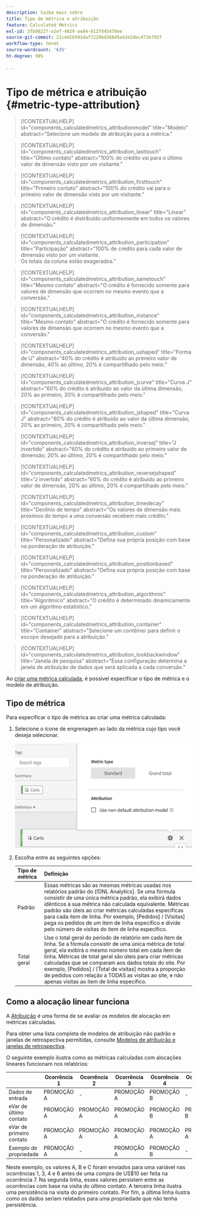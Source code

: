 ```yaml
---
description: Saiba mais sobre
title: Tipo de métrica e atribuição
feature: Calculated Metrics
exl-id: 3fb98227-e2ef-4829-ae84-812f845470ee
source-git-commit: 21c4d1b591daf7229bd36845e42e2dec473e792f
workflow-type: tm+mt
source-wordcount: '635'
ht-degree: 98%

---
```


# Tipo de métrica e atribuição {#metric-type-attribution}

>[!CONTEXTUALHELP]
>id="components_calculatedmetrics_attributionmodel"
>title="Modelo"
>abstract="Selecione um modelo de atribuição para a métrica."

>[!CONTEXTUALHELP]
>id="components_calculatedmetrics_attribution_lasttouch"
>title="Último contato"
>abstract="100% do crédito vai para o último valor de dimensão visto por um visitante."

>[!CONTEXTUALHELP]
>id="components_calculatedmetrics_attribution_firsttouch"
>title="Primeiro contato"
>abstract="100% do crédito vai para o primeiro valor de dimensão visto por um visitante."

>[!CONTEXTUALHELP]
>id="components_calculatedmetrics_attribution_linear"
>title="Linear"
>abstract="O crédito é distribuído uniformemente em todos os valores de dimensão."

>[!CONTEXTUALHELP]
>id="components_calculatedmetrics_attribution_participation"
>title="Participação"
>abstract="100% de crédito para cada valor de dimensão visto por um visitante.<br/>Os totais da coluna estão exagerados."

>[!CONTEXTUALHELP]
>id="components_calculatedmetrics_attribution_sametouch"
>title="Mesmo contato"
>abstract="O crédito é fornecido somente para valores de dimensão que ocorrem no mesmo evento que a conversão."

>[!CONTEXTUALHELP]
>id="components_calculatedmetrics_attribution_instance"
>title="Mesmo contato"
>abstract="O crédito é fornecido somente para valores de dimensão que ocorrem no mesmo evento que a conversão."

>[!CONTEXTUALHELP]
>id="components_calculatedmetrics_attribution_ushaped"
>title="Forma de U"
>abstract="40% do crédito é atribuído ao primeiro valor de dimensão, 40% ao último, 20% é compartilhado pelo meio."

>[!CONTEXTUALHELP]
>id="components_calculatedmetrics_attribution_jcurve"
>title="Curva J"
>abstract="60% do crédito é atribuído ao valor da última dimensão, 20% ao primeiro, 20% é compartilhado pelo meio."

>[!CONTEXTUALHELP]
>id="components_calculatedmetrics_attribution_jshaped"
>title="Curva J"
>abstract="60% do crédito é atribuído ao valor da última dimensão, 20% ao primeiro, 20% é compartilhado pelo meio."

>[!CONTEXTUALHELP]
>id="components_calculatedmetrics_attribution_inversej"
>title="J invertido"
>abstract="60% do crédito é atribuído ao primeiro valor de dimensão, 20% ao último, 20% é compartilhado pelo meio."

>[!CONTEXTUALHELP]
>id="components_calculatedmetrics_attribution_reversejshaped"
>title="J invertido"
>abstract="60% do crédito é atribuído ao primeiro valor de dimensão, 20% ao último, 20% é compartilhado pelo meio."

>[!CONTEXTUALHELP]
>id="components_calculatedmetrics_attribution_timedecay"
>title="Declínio de tempo"
>abstract="Os valores de dimensão mais próximos do tempo a uma conversão recebem mais crédito."

>[!CONTEXTUALHELP]
>id="components_calculatedmetrics_attribution_custom"
>title="Personalizado"
>abstract="Defina sua própria posição com base na ponderação de atribuição."

>[!CONTEXTUALHELP]
>id="components_calculatedmetrics_attribution_positionbased"
>title="Personalizado"
>abstract="Defina sua própria posição com base na ponderação de atribuição."

>[!CONTEXTUALHELP]
>id="components_calculatedmetrics_attribution_algorithmic"
>title="Algorítmico"
>abstract="O crédito é determinado dinamicamente em um algoritmo estatístico."


>[!CONTEXTUALHELP]
>id="components_calculatedmetrics_attribution_container"
>title="Container"
>abstract="Selecione um contêiner para definir o escopo desejado para a atribuição."


>[!CONTEXTUALHELP]
>id="components_calculatedmetrics_attribution_lookbackwindow"
>title="Janela de pesquisa"
>abstract="Essa configuração determina a janela de atribuição de dados que será aplicada a cada conversão."

Ao [criar uma métrica calculada](/help/components/c-calcmetrics/c-workflow/cm-workflow/c-build-metrics/cm-build-metrics.md), é possível especificar o tipo de métrica e o modelo de atribuição.

## Tipo de métrica

Para especificar o tipo de métrica ao criar uma métrica calculada:

1. Selecione o ícone de engrenagem ao lado da métrica cujo tipo você deseja selecionar.

   ![](assets/cm_type_alloc.png)

1. Escolha entre as seguintes opções:

   | Tipo de métrica | Definição |
   |---|---|
   | Padrão | Essas métricas são as mesmas métricas usadas nos relatórios padrão do [!DNL Analytics]. Se uma fórmula consistir de uma única métrica padrão, ela exibirá dados idênticos à sua métrica não calculada equivalente. Métricas padrão são úteis ao criar métricas calculadas específicas para cada item de linha. Por exemplo, [Pedidos] / [Visitas] pega os pedidos de um item de linha específico e divide pelo número de visitas do item de linha específico. |
   | Total geral | Use o total geral do período de relatório em cada item de linha. Se a fórmula consistir de uma única métrica de total geral, ela exibirá o mesmo número total em cada item de linha. Métricas de total geral são úteis para criar métricas calculadas que se comparam aos dados totais do site. Por exemplo, [Pedidos] / [Total de visitas] mostra a proporção de pedidos com relação a TODAS as visitas ao site, e não apenas visitas ao item de linha específico. |

## Como a alocação linear funciona

A [Atribuição](/help/analyze/analysis-workspace/attribution/overview.md) é uma forma de se avaliar os modelos de alocação em métricas calculadas.

Para obter uma lista completa de modelos de atribuição não padrão e janelas de retrospectiva permitidas, consulte [Modelos de atribuição e janelas de retrospectiva](/help/analyze/analysis-workspace/attribution/models.md).

O seguinte exemplo ilustra como as métricas calculadas com alocações lineares funcionam nos relatórios:

| | Ocorrência 1 | Ocorrência 2 | Ocorrência 3 | Ocorrência 4 | Ocorrência 5 | Ocorrência 6 | Ocorrência 7 |
|--- |--- |--- |--- |--- |--- |--- |--- |
| Dados de entrada | PROMOÇÃO A | - | PROMOÇÃO A | PROMOÇÃO B | - | PROMOÇÃO C | $10 |
| eVar de último contato | PROMOÇÃO A | PROMOÇÃO A | PROMOÇÃO A | PROMOÇÃO B | PROMOÇÃO B | PROMOÇÃO C | $10 |
| eVar de primeiro contato | PROMOÇÃO A | PROMOÇÃO A | PROMOÇÃO A | PROMOÇÃO A | PROMOÇÃO A | PROMOÇÃO A | $10 |
| Exemplo de propriedade | PROMOÇÃO A | - | PROMOÇÃO A | PROMOÇÃO B | - | PROMOÇÃO C | $10 |

Neste exemplo, os valores A, B e C foram enviados para uma variável nas ocorrências 1, 3, 4 e 6 antes de uma compra de US$10 ser feita na ocorrência 7. Na segunda linha, esses valores persistem entre as ocorrências com base na visita do último contato. A terceira linha ilustra uma persistência na visita do primeiro contato. Por fim, a última linha ilustra como os dados seriam relatados para uma propriedade que não tenha persistência.

